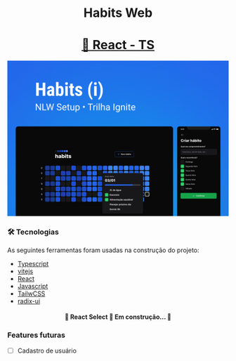 <h1 align="center">Habits Web</h1>

<h1 align="center">
    <a href="https://pt-br.reactjs.org/">🔗 React - TS</a>
</h1>

![](https://github.com/LivioAlvarenga/Nlw-Setup/raw/master/files/cover.png?raw=true)


### 🛠 Tecnologias

As seguintes ferramentas foram usadas na construção do projeto:
- [Typescript](https://www.typescriptlang.org/)
- [vitejs](https://vitejs.dev/)
- [React](https://pt-br.reactjs.org/)
- [Javascript](https://www.javascript.com/)
- [TailwCSS](https://tailwindcss.com/)
- [radix-ui](https://www.radix-ui.com/)


<h4 align="center"> 
	🚧  React Select 🚀 Em construção...  🚧
</h4>

### Features futuras

- [ ] Cadastro de usuário
